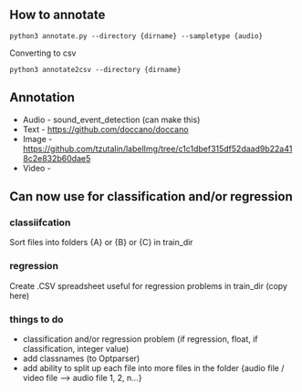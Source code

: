 ## How to annotate

```python3
python3 annotate.py --directory {dirname} --sampletype {audio}
```

Converting to csv

```
python3 annotate2csv --directory {dirname}
```

## Annotation 
- Audio - sound_event_detection (can make this)
- Text - https://github.com/doccano/doccano
- Image - https://github.com/tzutalin/labelImg/tree/c1c1dbef315df52daad9b22a418c2e832b60dae5
- Video - 

## Can now use for classification and/or regression

### classiifcation
Sort files into folders {A} or {B} or {C} in train_dir

### regression
Create .CSV spreadsheet useful for regression problems in train_dir (copy here)

### things to do
- classification and/or regression problem (if regression, float, if classification, integer value)
- add classnames (to Optparser)
- add ability to split up each file into more files in the folder {audio file / video file --> audio file 1, 2, n...} 
